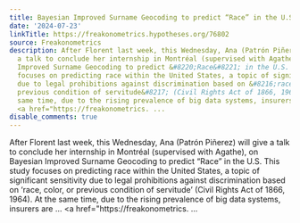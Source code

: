 ```yaml
---
title: Bayesian Improved Surname Geocoding to predict “Race” in the U.S.
date: '2024-07-23'
linkTitle: https://freakonometrics.hypotheses.org/76802
source: Freakonometrics
description: After Florent last week, this Wednesday, Ana (Patrón Piñerez) will give
  a talk to conclude her internship in Montréal (supervised with Agathe), on Bayesian
  Improved Surname Geocoding to predict &#8220;Race&#8221; in the U.S. This study
  focuses on predicting race within the United States, a topic of significant sensitivity
  due to legal prohibitions against discrimination based on &#8216;race, color, or
  previous condition of servitude&#8217; (Civil Rights Act of 1866, 1964). At the
  same time, due to the rising prevalence of big data systems, insurers are &#8230;
  <a href="https://freakonometrics. ...
disable_comments: true
---
```

After Florent last week, this Wednesday, Ana (Patrón Piñerez) will give a talk to conclude her internship in Montréal (supervised with Agathe), on Bayesian Improved Surname Geocoding to predict &#8220;Race&#8221; in the U.S. This study focuses on predicting race within the United States, a topic of significant sensitivity due to legal prohibitions against discrimination based on &#8216;race, color, or previous condition of servitude&#8217; (Civil Rights Act of 1866, 1964). At the same time, due to the rising prevalence of big data systems, insurers are &#8230; <a href="https://freakonometrics. ...